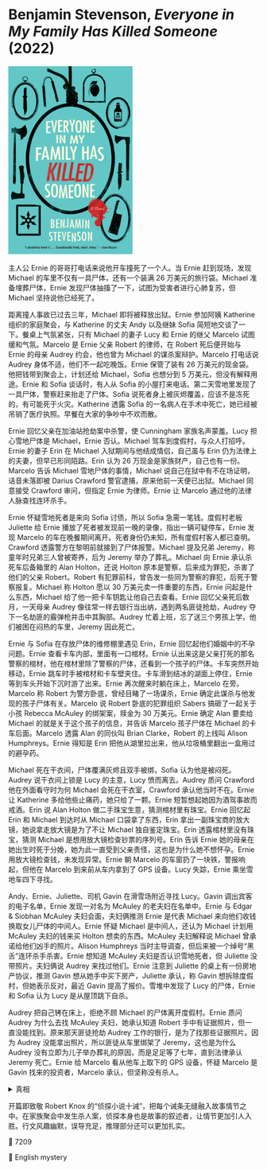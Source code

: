 # Benjamin Stevenson, <i>Everyone in My Family Has Killed Someone</i> (2022)

<img src=images/2022_cover.jpg width=250/>

主人公 Ernie 的哥哥打电话来说他开车撞死了一个人。当 Ernie 赶到现场，发现 Michael 的车里不仅有一具尸体，还有一个装满 26 万美元的旅行袋。Michael 准备埋葬尸体，Ernie 发现尸体抽搐了一下，试图为受害者进行心肺复苏，但 Michael 坚持说他已经死了。

距离撞人事故已过去三年，Michael 即将被释放出狱。Ernie 参加阿姨 Katherine 组织的家庭聚会，与 Katherine 的丈夫 Andy 以及继妹 Sofia 简短地交谈了一下。餐桌上气氛紧张，只有 Michael 的妻子 Lucy 和 Ernie 的继父 Marcelo 试图缓和气氛。Marcelo 是 Ernie 父亲 Robert 的律师，在 Robert 死后便开始与 Ernie 的母亲 Audrey 约会，他也曾为 Michael 的谋杀案辩护。Marcelo 打电话说 Audrey 身体不适，他们不一起吃晚饭。Ernie 保管了装有 26 万美元的现金袋。他把钱带到聚会上，计划还给 Michael，Sofia 也想分到 5 万美元，但没有解释用途。Ernie 和 Sofia 谈话时，有人从 Sofia 的小屋打来电话。第二天雪地里发现了一具尸体，警察赶来抬走了尸体。Sofia 说死者身上被灰烬覆盖，应该不是冻死的，有可能死于火灾。Katherine 透露 Sofia 的一名病人在手术中死亡，她已经被吊销了医疗执照。早餐在大家的争吵中不欢而散。

Ernie 回忆父亲在加油站抢劫案中杀警，使 Cunningham 家族名声蒙羞。Lucy 担心雪地尸体是 Michael，Ernie 否认。Michael 驾车到度假村，与众人打招呼。Ernie 的妻子 Erin 在 Michael 入狱期间与他结成情侣，自己虽与 Erin 仍为法律上的夫妻，但早已形同陌路。Erin 认为 26 万现金是家族财产，自己也有一份。Marcelo 告诉 Michael 雪地尸体的事情，Michael 说自己在狱中有不在场证明，话音未落即被 Darius Crawford 警官逮捕，原来他前一天便已出狱。Michael 同意接受 Crawford 审问，但指定 Ernie 为律师。Ernie 让 Marcelo 通过他的法律人脉查找连环杀手。

Ernie 怀疑雪地死者是来向 Sofia 讨债，所以 Sofia 急需一笔钱。度假村老板 Juliette 给 Ernie 播放了死者被发现前一晚的录像，指出一辆可疑停车，Ernie 发现 Marcelo 的车在晚餐期间离开。死者身份仍未知，所有度假村客人都已查明。Crawford 透露警方在黎明前就接到了尸体报警。Michael 提及兄弟 Jeremy，称童年时兄弟三人曾被寄养，后为 Jeremy 举办了葬礼。Michael 向 Ernie 承认杀死车后备箱里的 Alan Holton，还说 Holton 原本是警察，后来成为罪犯，杀害了他们的父亲 Robert。Robert 有犯罪前科，曾告发一些同为警察的罪犯，后死于警察报复。Michael 称 Holton 愿以 30 万美元卖一件重要的东西，Ernie 问起是什么东西，Michael 给了他一把卡车钥匙让他自己去查看。Ernie 回忆父亲死后数月，一天母亲 Audrey 像往常一样去银行当出纳，遇到两名匪徒抢劫，Audrey 夺下一名劫匪的霰弹枪并击中其胸部。Audrey 忙着上班，忘了送三个男孩上学，他们被困在闷热的车里，Jeremy 因此死亡。

Ernie 与 Sofia 在存放尸体的维修棚里遇见 Erin，Ernie 回忆起他们婚姻中的不孕问题。Ernie 查看卡车内部，里面有一口棺材。Ernie 认出来这是父亲打死的那名警察的棺材，他在棺材里除了警察的尸体，还看到一个孩子的尸体。卡车突然开始移动，Ernie 跳车时手被棺材和卡车壁夹住。卡车滑到结冰的湖面上停住，Ernie 等到车头开始下沉时游了出来。Ernie 再次醒来时躺在床上，Marcelo 在旁。Marcelo 称 Robert 为警方卧底，曾经目睹了一场谋杀，Ernie 确定此谋杀与他发现的孩子尸体有关。Marcelo 说 Robert 卧底的犯罪组织 Sabers 搞砸了一起关于小孩 Rebecca McAuley 的绑架案，赎金为 30 万美元。Ernie 确定 Alan 要卖给 Michael 的就是关于这个孩子的信息，并告诉 Marcelo 孩子尸体在 Michael 的卡车后面。Marcelo 透露 Alan 的同伙叫 Brian Clarke，Robert 的上线叫 Alison Humphreys。Ernie 得知是 Erin 把他从湖里拉出来，他从垃圾桶里翻出一盒用过的避孕药。

Michael 死在干衣间，尸体覆满灰烬且双手被绑，Sofia 认为他是被闷死。Audrey 说干衣间上锁是 Lucy 的主意，Lucy 愤而离去。Audrey 质问 Crawford 他在外面看守时为何 Michael 会死在干衣室，Crawford 承认他当时不在。Ernie 让 Katherine 多给他些止痛药，她只给了一颗。Ernie 短暂想起她因为酒驾事故而戒酒。Erin 说 Alan Holton 做二手珠宝生意，猜测棺材里有珠宝。Ernie 回忆起 Erin 和 Michael 到达时从 Michael 口袋拿了东西，Erin 拿出一副珠宝商的放大镜，她说拿走放大镜是为了不让 Michael 独自鉴定珠宝。Erin 透露棺材里没有珠宝，猜测 Michael 是想用放大镜检查钞票的序列号。Erin 告诉 Ernie 她的母亲在她出生时死于分娩，她为此一直受到父亲责怪，这也是为什么她不想怀孕。Ernie 用放大镜检查钱，未发现异常。Ernie 朝 Marcelo 的车窗扔了一块铁，警报响起，但他在 Marcelo 到来前从车内拿到了 GPS 设备。Lucy 失踪，Ernie 乘坐雪地车四下寻找。

Andy、Ernie、Juliette、司机 Gavin 在滑雪场附近寻找 Lucy。Gavin 调出宾客的电子名单，Ernie 发现一对名为 McAuley 的老夫妇在名单中。Ernie 与 Edgar & Siobhan McAuley 夫妇会面，夫妇俩推测 Ernie 是代表 Michael 来向他们收钱换取女儿尸体的中间人。Ernie 怀疑 Michael 是中间人，还认为 Michael 计划用 McAuley 夫妇的钱来买 Holton 想卖的东西。McAuley 夫妇解释说 Michael 曾承诺给他们凶手的照片。Alison Humphreys 当时主导调查，但后来被一个绰号“黑舌”连环杀手杀害。Ernie 想知道 McAuley 夫妇是否认识雪地死者，但 Juliette 没带照片。夫妇俩说 Audrey 来找过他们。Ernie 注意到 Juliette 的桌上有一份房地产协议，推测 Gavin 想从她手中买下房产，Juliette 承认，称 Gavin 想拆除度假村，但她表示反对，最近 Gavin 提高了报价。雪堆中发现了 Lucy 的尸体，Ernie 和 Sofia 认为 Lucy 是从屋顶跳下自杀。

Audrey 把自己铐在床上，拒绝不顾 Michael 的尸体离开度假村。Ernie 质问 Audrey 为什么去找 McAuley 夫妇，她承认知道 Robert 手中有证据照片，但一直没能找到。原来那天匪徒抢劫 Audrey 工作的银行，是为了找那些证据照片。因为 Audrey 没能拿出照片，所以匪徒从车里绑架了 Jeremy，这也是为什么 Audrey 没有立即为儿子举办葬礼的原因，而是足足等了七年，直到法律承认 Jeremy 死亡。Ernie 给 Marcelo 看从他车上取下的 GPS 设备，怀疑 Marcelo 是 Gavin 找来的投资者，Marcelo 承认，但坚称没有杀人。

<details><summary>真相</summary>
Marcelo 将卡车推进湖里，是为了保护 Michael，防止尸体被发现。Katherine 潜入 Sofia 的小屋打电话，她本想打给 Andy，让他帮忙看时间以避开雪地摄像头的检测，目的是拿走 Sofia 正在戒断的羟考酮药片。Sofia 为了筹钱，给 Marcelo 做肩部手术时用假表换掉了他的劳力士手表（伏线：Marcelo 打了 Ernie 下巴一拳，但 Ernie 伤势不重）。劳力士手表里有微点，只有用放大镜才能读取。Sofia 把表卖到了 Alan 的当铺，Alan 意识到表属于 Robert，并且微点里有照片。Robert 在去世之夜射杀了警察 Brian Clarke，Michael 和 Erin 挖出了 Brian 的棺材，开卡车运了过来。棺材里有两具尸体，其中一具是 Rebecca McAuley。Michael 计划将表和 Rebecca 的尸体卖给 McAuley 夫妇，索要双倍赎金，Audrey 知晓 Michael 的计划。Lucy 认出雪地死者是在她来小屋路上给她开超速罚单的警察，她从屋顶跳下是为躲避凶手。Crawford = Jeremy，他是连环杀手“黑舌”，杀死警察后换上了死者的警服（伏线：制服袖口的血迹在内侧而不是外侧）。Alan 没有杀死 Jeremy，而是将他交给 Mark & Janine Williams 夫妇抚养，Jeremy 得知自己身份后将夫妇俩杀害。Jeremy 在监狱中曾与 Michael 和 Lucy 联系，希望得到家庭接纳。Rebecca McAuley 的杀手是她的父亲 Edgar。
</details>

开篇即致敬 Robert Knox 的“侦探小说十诫”，把每个诫条无缝融入故事情节之中。在家族聚会中发生杀人案，侦探本身也是故事的叙述者，让情节更加引人入胜。行文风趣幽默，误导充足，推理部分还可以更加扎实。

:link: 7209

:file_folder: English mystery
